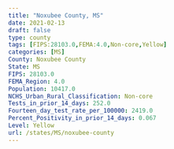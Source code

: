 ```yaml
---
title: "Noxubee County, MS"
date: 2021-02-13
draft: false
type: county
tags: [FIPS:28103.0,FEMA:4.0,Non-core,Yellow]
categories: [MS]
County: Noxubee County
State: MS
FIPS: 28103.0
FEMA_Region: 4.0
Population: 10417.0
NCHS_Urban_Rural_Classification: Non-core
Tests_in_prior_14_days: 252.0
Fourteen_day_test_rate_per_100000: 2419.0
Percent_Positivity_in_prior_14_days: 0.067
Level: Yellow
url: /states/MS/noxubee-county
---
```



